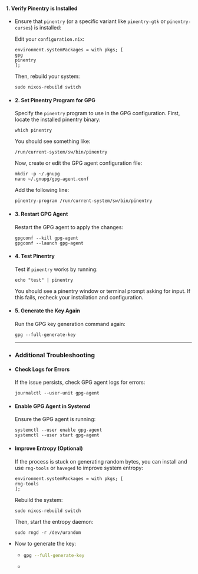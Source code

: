 #### 1.  **Verify Pinentry is Installed**
- Ensure that `pinentry` (or a specific variant like `pinentry-gtk` or `pinentry-curses`) is installed:
  
  Edit your `configuration.nix`:
  
  ```
  environment.systemPackages = with pkgs; [
  gpg
  pinentry
  ];
  ```
  
  Then, rebuild your system:
  
  ```
  sudo nixos-rebuild switch
  ```
- #### 2.  **Set Pinentry Program for GPG**
  
  Specify the `pinentry` program to use in the GPG configuration. First, locate the installed pinentry binary:
  
  ```
  which pinentry
  ```
  
  You should see something like:
  
  ```
  /run/current-system/sw/bin/pinentry
  ```
  
  Now, create or edit the GPG agent configuration file:
  
  ```
  mkdir -p ~/.gnupg
  nano ~/.gnupg/gpg-agent.conf
  ```
  
  Add the following line:
  
  ```
  pinentry-program /run/current-system/sw/bin/pinentry
  ```
- #### 3.  **Restart GPG Agent**
  
  Restart the GPG agent to apply the changes:
  
  ```
  gpgconf --kill gpg-agent
  gpgconf --launch gpg-agent
  ```
- #### 4.  **Test Pinentry**
  
  Test if `pinentry` works by running:
  
  ```
  echo "test" | pinentry
  ```
  
  You should see a pinentry window or terminal prompt asking for input. If this fails, recheck your installation and configuration.
- #### 5.  **Generate the Key Again**
  
  Run the GPG key generation command again:
  
  ```
  gpg --full-generate-key
  ```
  
  ---
- ### Additional Troubleshooting
- #### Check Logs for Errors
  
  If the issue persists, check GPG agent logs for errors:
  
  ```
  journalctl --user-unit gpg-agent
  ```
- #### Enable GPG Agent in Systemd
  
  Ensure the GPG agent is running:
  
  ```
  systemctl --user enable gpg-agent
  systemctl --user start gpg-agent
  ```
- #### Improve Entropy (Optional)
  
  If the process is stuck on generating random bytes, you can install and use `rng-tools` or `haveged` to improve system entropy:
  
  ```
  environment.systemPackages = with pkgs; [
  rng-tools
  ];
  ```
  
  Rebuild the system:
  
  ```
  sudo nixos-rebuild switch
  ```
  
  Then, start the entropy daemon:
  
  ```
  sudo rngd -r /dev/urandom
  ```
- Now to generate the key:
	- ```bash 
	  gpg --full-generate-key
	  ```
	-